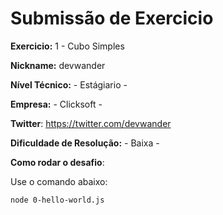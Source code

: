 # Submissão de Exercicio

**Exercicio:** 1 - Cubo Simples

**Nickname:** devwander

**Nível Técnico:** - Estágiario -

**Empresa:** - Clicksoft -

**Twitter**: https://twitter.com/devwander

**Dificuldade de Resolução:** - Baixa -

**Como rodar o desafio**:

Use o comando abaixo:

```bash
node 0-hello-world.js
```

